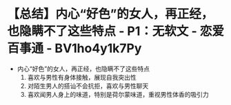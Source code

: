# 【总结】内心“好色”的女人，再正经，也隐瞒不了这些特点 - P1：无软文 - 恋爱百事通 - BV1ho4y1k7Py

-   内心“好色”的女人，再正经，也隐瞒不了这些特点
    1.  喜欢与男性有身体接触，展现自我突出性
    2.  对陌生男人的搭讪不会抗拒，喜欢与男性聊天
    3.  喜欢闻男人身上的味道，特别是荷尔蒙味道，重视男性体香的吸引力